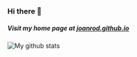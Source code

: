 ### Hi there 👋 
##### Visit my home page at [joanrod.github.io](https://joanrod.github.io)

![My github stats](https://github-readme-stats.vercel.app/api?username=joanrod&show_icons=true&hide_border=true&hide=contribs&theme=light&count_private=true&include_all_commits=true)
